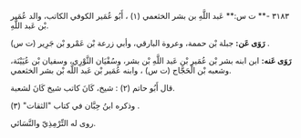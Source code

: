 ٣١٨٣ -** ت س:** عَبد اللَّهِ بن بشر الخثعمي (١) ، أَبُو عُمَير الكوفي الكاتب، والد عُمَير بْن عَبد اللَّهِ.

**رَوَى عَن:** جبلة بْن حممة، وعروة البارقي، وأبي زرعة بْن عَمْرو بْن جَرِير (ت س) .

**رَوَى عَنه:** ابن ابنه بشر بْن عُمَير بْن عَبد اللَّهِ بْن بشر، وسُفْيَان الثَّوْرِي، وسفيان بْن عُيَيْنَة، وشعبه بْن الْحَجَّاج (ت س) ، وابنه عُمَير بْن عَبد اللَّه بْن بشر الخثعمي.

قال أَبُو حاتم (٢) : شيخ، كَانَ كاتب شيخ كَانَ لشعبة.

وذكره ابنُ حِبَّان في كتاب "الثقات" (٣) .

روى له التِّرْمِذِيّ والنَّسَائي.